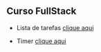 ## Curso FullStack

- Lista de tarefas  <a href="https://andersonndiass.github.io/Curso-FullStack/list/assets/" target="_blank" rel="noopener noreferrer">clique aqui</a>

- Timer  <a href="https://andersonndiass.github.io/Curso-FullStack/timer/assets/" target="_blank" rel="noopener noreferrer">clique aqui</a>